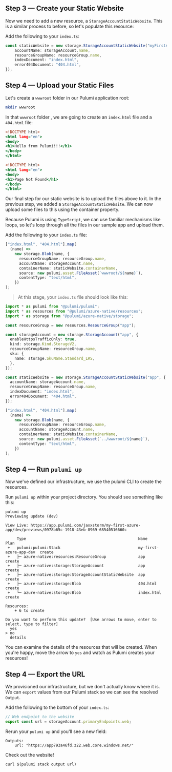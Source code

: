 ## Step 3 &mdash; Create your Static Website

Now we need to add a new resource, a `StorageAccountStaticWebsite`. This is a similar process to before, so let's populate this resource:

Add the following to your `index.ts`:

```typescript
const staticWebsite = new storage.StorageAccountStaticWebsite("myFirstApp", {
    accountName: storageAccount.name,
    resourceGroupName: resourceGroup.name,
    indexDocument: "index.html",
    error404Document: "404.html",
});
```

## Step 4 &mdash; Upload your Static Files

Let's create a `wwwroot` folder in our Pulumi application root:

```bash
mkdir wwwroot
```

In that `wwwroot` folder , we are going to create an `index.html` file and a `404.html` file:

```index.html
<!DOCTYPE html>
<html lang="en">
<body>
<h1>Hello from Pulumi!!!</h1>
</body>
</html>
```

```404.html
<!DOCTYPE html>
<html lang="en">
<body>
<h1>Page Not Found</h1>
</body>
</html>
```

Our final step for our static website is to upload the files above to it. In the previous step, we added a `StorageAccountStaticWebsite`. We can now upload some files to this using the container property.

Because Pulumi is using `TypeScript`, we can use familiar mechanisms like loops, so let's loop through all the files in our sample app and upload them.

Add the following to your `index.ts` file:

```typescript
["index.html", "404.html"].map(
  (name) =>
    new storage.Blob(name, {
      resourceGroupName: resourceGroup.name,
      accountName: storageAccount.name,
      containerName: staticWebsite.containerName,
      source: new pulumi.asset.FileAsset(`wwwroot/${name}`),
      contentType: "text/html",
    })
);
```

> At this stage, your `index.ts` file should look like this:

```typescript
import * as pulumi from "@pulumi/pulumi";
import * as resources from "@pulumi/azure-native/resources";
import * as storage from "@pulumi/azure-native/storage";

const resourceGroup = new resources.ResourceGroup("app");

const storageAccount = new storage.StorageAccount("app", {
  enableHttpsTrafficOnly: true,
  kind: storage.Kind.StorageV2,
  resourceGroupName: resourceGroup.name,
  sku: {
    name: storage.SkuName.Standard_LRS,
  },
});

const staticWebsite = new storage.StorageAccountStaticWebsite("app", {
  accountName: storageAccount.name,
  resourceGroupName: resourceGroup.name,
  indexDocument: "index.html",
  error404Document: "404.html",
});

["index.html", "404.html"].map(
  (name) =>
    new storage.Blob(name, {
      resourceGroupName: resourceGroup.name,
      accountName: storageAccount.name,
      containerName: staticWebsite.containerName,
      source: new pulumi.asset.FileAsset(`../wwwroot/${name}`),
      contentType: "text/html",
    })
);

```

## Step 4 &mdash; Run `pulumi up`

Now we've defined our infrastructure, we use the pulumi CLI to create the resources.

Run `pulumi up` within your project directory. You should see something like this:

```
pulumi up
Previewing update (dev)

View Live: https://app.pulumi.com/jaxxstorm/my-first-azure-app/dev/previews/0978b65c-1918-43eb-8969-68540516660c

     Type                                                 Name                    Plan
 +   pulumi:pulumi:Stack                                  my-first-azure-app-dev  create
 +   ├─ azure-native:resources:ResourceGroup              app                     create
 +   ├─ azure-native:storage:StorageAccount               app                     create
 +   ├─ azure-native:storage:StorageAccountStaticWebsite  app                     create
 +   ├─ azure-native:storage:Blob                         404.html                create
 +   └─ azure-native:storage:Blob                         index.html              create

Resources:
    + 6 to create

Do you want to perform this update?  [Use arrows to move, enter to select, type to filter]
  yes
> no
  details
```

You can examine the details of the resources that will be created. When you're happy, move the arrow to `yes` and watch as Pulumi creates your resources!

## Step 4 &mdash; Export the URL

We provisioned our infrastructure, but we don't actually know where it is. We can `export` values from our Pulumi stack so we can see the resolved `Output`.

Add the following to the bottom of your `index.ts`:

```typescript
// Web endpoint to the website
export const url = storageAccount.primaryEndpoints.web;
```

Rerun your `pulumi up` and you'll see a new field:

```
Outputs:
    url: "https://app793a46fd.z22.web.core.windows.net/"
```

Check out the website!

```
curl $(pulumi stack output url)
```
